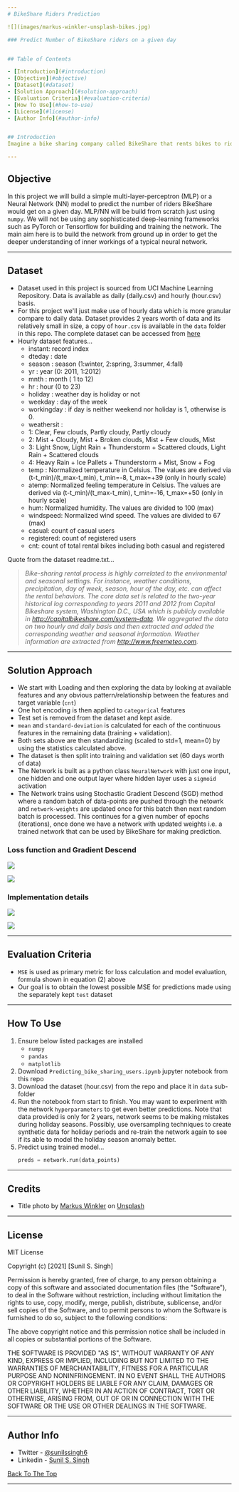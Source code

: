 ```yaml
---
# BikeShare Riders Prediction

![](images/markus-winkler-unsplash-bikes.jpg)

### Predict Number of BikeShare riders on a given day


## Table of Contents

- [Introduction](#introduction) 
- [Objective](#objective)
- [Dataset](#dataset)
- [Solution Approach](#solution-approach)
- [Evaluation Criteria](#evaluation-criteria)
- [How To Use](#how-to-use)
- [License](#license)
- [Author Info](#author-info)


## Introduction
Imagine a bike sharing company called BikeShare that rents bikes to riders. Company's revenue/profit is directly related with how many bikes it rents out on a given day. A major dilemma that company faces is to forecast how many bikes it needs to make available in the shop on a given day. BikeShare will loose potential business and revenue if there are too many riders asking for bikes but there aren't enough bikes available for rent. On the other hand if riders are too few then extra bikes will be just sitting in the shop without being used and loosing money. If BikeShare somehow, looking at the historical rental data, could forecast the number of riders it can expect looking to rent the bike on a given day then it can use this prediction to efficiently plan and manage the number of bikes it stocks on any given day which in turn would maximize its profits.

---
```

## Objective
In this project we will build a simple multi-layer-perceptron (MLP) or a Neural Network (NN) model to predict the number of riders BikeShare would get on a given day. MLP/NN will be build from scratch just using `numpy`. We will not be using any sophisticated deep-learning frameworks such as PyTorch or Tensorflow for building and training the network. The main aim here is to build the network from ground up in order to get the deeper understanding of inner workings of a typical neural network.

---
## Dataset
- Dataset used in this project is sourced from UCI Machine Learning Repository. Data is available as daily (daily.csv) and hourly (hour.csv) basis. 
- For this project we'll just make use of hourly data which is more granular compare to daily data. Dataset provides 2 years worth of data and its relatively small in size, a copy of `hour.csv` is available in the `data` folder in this repo. The complete dataset can be accessed from [here](https://archive.ics.uci.edu/ml/datasets/Bike+Sharing+Dataset)
- Hourly dataset features...
    - instant: record index
    - dteday : date
    - season : season (1:winter, 2:spring, 3:summer, 4:fall)
    - yr : year (0: 2011, 1:2012)
    - mnth : month ( 1 to 12)
    - hr : hour (0 to 23)
    - holiday : weather day is holiday or not
    - weekday : day of the week
    - workingday : if day is neither weekend nor holiday is 1, otherwise is 0.
    + weathersit :
    - 1: Clear, Few clouds, Partly cloudy, Partly cloudy
    - 2: Mist + Cloudy, Mist + Broken clouds, Mist + Few clouds, Mist
    - 3: Light Snow, Light Rain + Thunderstorm + Scattered clouds, Light Rain + Scattered clouds
    - 4: Heavy Rain + Ice Pallets + Thunderstorm + Mist, Snow + Fog
    - temp : Normalized temperature in Celsius. The values are derived via (t-t_min)/(t_max-t_min), t_min=-8, t_max=+39 (only in hourly scale)
    - atemp: Normalized feeling temperature in Celsius. The values are derived via (t-t_min)/(t_max-t_min), t_min=-16, t_max=+50 (only in hourly scale)
    - hum: Normalized humidity. The values are divided to 100 (max)
    - windspeed: Normalized wind speed. The values are divided to 67 (max)
    - casual: count of casual users
    - registered: count of registered users
    - cnt: count of total rental bikes including both casual and registered

Quote from the dataset readme.txt...
> <cite> Bike-sharing rental process is highly correlated to the environmental and seasonal settings. For instance, weather conditions, precipitation, day of week, season, hour of the day, etc. can affect the rental behaviors. The core data set is related to the two-year historical log corresponding to years 2011 and 2012 from Capital Bikeshare system, Washington D.C., USA which is 
publicly available in http://capitalbikeshare.com/system-data. We aggregated the data on two hourly and daily basis and then extracted and added the corresponding weather and seasonal information. Weather information are extracted from http://www.freemeteo.com. </cite>

---

## Solution Approach
- We start with Loading and then exploring the data by looking at available features and any obvious pattern/relationship between the features and target variable (`cnt`)
- One hot encoding is then applied to `categorical` features
- Test set is removed from the dataset and kept aside.
- `mean` and `standard-deviation` is calculated for each of the continuous features in the remaining data (training + validation).
- Both sets above are then standardizing (scaled to std=1, mean=0) by using the statistics calculated above.
- The dataset is then split into training and validation set (60 days worth of data)
- The Network is built as a python class `NeuralNetwork` with just one input, one hidden and one output layer where hidden layer uses a `sigmoid` activation
- The Network trains using Stochastic Gradient Descend (SGD) method where a random batch of data-points are pushed through the netowrk and `network-weights` are updated once for this batch then next random batch is processed. This continues for a given number of epochs (iterations), once done we have a network with updated weights i.e. a trained network that can be used by BikeShare for making prediction. 

### Loss function and Gradient Descend 
![](images/pic1.png)

![](images/pic2.png)

### Implementation details

![](images/pic3.png)

![](images/pic4.png)

---

## Evaluation Criteria
* `MSE` is used as primary metric for loss calculation and model evaluation, formula shown in equation (2) above
* Our goal is to obtain the lowest possible MSE for predictions made using the separately kept `test` dataset

---
## How To Use
1. Ensure below listed packages are installed
    - `numpy`
    - `pandas`
    - `matplotlib`
2. Download `Predicting_bike_sharing_users.ipynb` jupyter notebook from this repo
3. Download the dataset (hour.csv) from the repo and place it in `data` sub-folder 
4. Run the notebook from start to finish. You may want to experiment with the network `hyperparameters` to get even better predictions. Note that data provided is only for 2 years, network seems to be making mistakes during holiday seasons. Possibly, use oversampling techniques to create synthetic data for holiday periods and re-train the network again to see if its able to model the holiday season anomaly better. 
5. Predict using trained model...
    ```python
    preds = network.run(data_points)
    ```
---

## Credits
- Title photo by <a href="https://unsplash.com/@markuswinkler?utm_source=unsplash&utm_medium=referral&utm_content=creditCopyText">Markus Winkler</a> on <a href="https://unsplash.com/s/photos/bike-rental?utm_source=unsplash&utm_medium=referral&utm_content=creditCopyText">Unsplash</a>
---

## License

MIT License

Copyright (c) [2021] [Sunil S. Singh]

Permission is hereby granted, free of charge, to any person obtaining a copy
of this software and associated documentation files (the "Software"), to deal
in the Software without restriction, including without limitation the rights
to use, copy, modify, merge, publish, distribute, sublicense, and/or sell
copies of the Software, and to permit persons to whom the Software is
furnished to do so, subject to the following conditions:

The above copyright notice and this permission notice shall be included in all
copies or substantial portions of the Software.

THE SOFTWARE IS PROVIDED "AS IS", WITHOUT WARRANTY OF ANY KIND, EXPRESS OR
IMPLIED, INCLUDING BUT NOT LIMITED TO THE WARRANTIES OF MERCHANTABILITY,
FITNESS FOR A PARTICULAR PURPOSE AND NONINFRINGEMENT. IN NO EVENT SHALL THE
AUTHORS OR COPYRIGHT HOLDERS BE LIABLE FOR ANY CLAIM, DAMAGES OR OTHER
LIABILITY, WHETHER IN AN ACTION OF CONTRACT, TORT OR OTHERWISE, ARISING FROM,
OUT OF OR IN CONNECTION WITH THE SOFTWARE OR THE USE OR OTHER DEALINGS IN THE
SOFTWARE.

---

## Author Info

- Twitter - [@sunilssingh6](https://twitter.com/sunilssingh6)
- Linkedin - [Sunil S. Singh](https://linkedin.com/in/sssingh)

[Back To The Top](#Credit-Card-Fraud-Detection)

---
